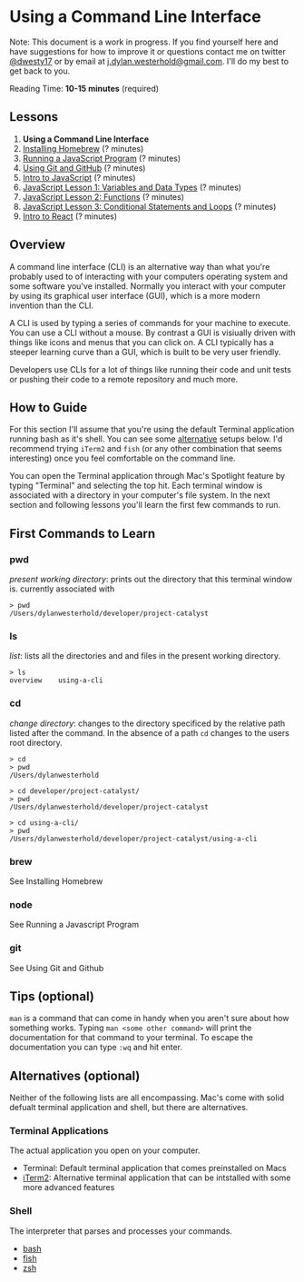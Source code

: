 # Using a Command Line Interface

Note: This document is a work in progress. If you find yourself here and have suggestions for how to improve it or questions contact me on twitter [@dwesty17](https://twitter.com/dwesty17) or by email at j.dylan.westerhold@gmail.com. I'll do my best to get back to you.

Reading Time: **10-15 minutes** (required)

## Lessons
1. **Using a Command Line Interface**
1. [Installing Homebrew](https://github.com/project-catalyst/overview) (? minutes)
1. [Running a JavaScript Program](https://github.com/project-catalyst/overview) (? minutes)
1. [Using Git and GitHub](https://github.com/project-catalyst/overview) (? minutes)
1. [Intro to JavaScript](https://github.com/project-catalyst/overview) (? minutes)
1. [JavaScript Lesson 1: Variables and Data Types](https://github.com/project-catalyst/overview) (? minutes)
1. [JavaScript Lesson 2: Functions](https://github.com/project-catalyst/overview) (? minutes)
1. [JavaScript Lesson 3: Conditional Statements and Loops](https://github.com/project-catalyst/overview) (? minutes)
1. [Intro to React](https://github.com/project-catalyst/overview) (? minutes)

## Overview

A command line interface (CLI) is an alternative way than what you're probably used to of interacting with your computers operating system and some software you've installed. Normally you interact with your computer by using its graphical user interface (GUI), which is a more modern invention than the CLI.

A CLI is used by typing a series of commands for your machine to execute. You can use a CLI without a mouse. By contrast a GUI is visiually driven with things like icons and menus that you can click on. A CLI typically has a steeper learning curve than a GUI, which is built to be very user friendly.

Developers use CLIs for a lot of things like running their code and unit tests or pushing their code to a remote repository and much more.

## How to Guide

For this section I'll assume that you're using the default Terminal application running bash as it's shell. You can see some [alternative](#Alternatives) setups below. I'd recommend trying `iTerm2` and `fish` (or any other combination that seems interesting) once you feel comfortable on the command line. 

You can open the Terminal application through Mac's Spotlight feature by typing "Terminal" and selecting the top hit. Each terminal window is associated with a directory in your computer's file system. In the next section and following lessons you'll learn the first few commands to run.

## First Commands to Learn

### pwd

_present working directory_: prints out the directory that this terminal window is. currently associated with

```shell
> pwd
/Users/dylanwesterhold/developer/project-catalyst
```

### ls

_list_: lists all the directories and and files in the present working directory.

```shell
> ls
overview    using-a-cli
```

### cd

_change directory_: changes to the directory specificed by the relative path listed after the command. In the absence of a path `cd` changes to the users root directory.

```shell
> cd
> pwd
/Users/dylanwesterhold
```

```shell
> cd developer/project-catalyst/
> pwd
/Users/dylanwesterhold/developer/project-catalyst
```

```shells
> cd using-a-cli/
> pwd
/Users/dylanwesterhold/developer/project-catalyst/using-a-cli
```

### brew

See Installing Homebrew

### node

See Running a Javascript Program

### git

See Using Git and Github

## Tips (optional)

`man` is a command that can come in handy when you aren't sure about how something works. Typing `man <some other command>` will print the documentation for that command to your terminal. To escape the documentation you can type `:wq` and hit enter.

## Alternatives (optional)

Neither of the following lists are all encompassing. Mac's come with solid defualt terminal application and shell, but there are alternatives.

### Terminal Applications

The actual application you open on your computer.

* Terminal: Default terminal application that comes preinstalled on Macs 
* [iTerm2](https://www.iterm2.com/): Alternative terminal application that can be intstalled with some more advanced features

### Shell

The interpreter that parses and processes your commands.

* [bash](https://www.gnu.org/software/bash/)
* [fish](https://fishshell.com/)
* [zsh](http://ohmyz.sh/)